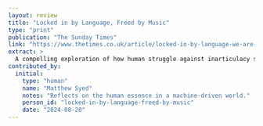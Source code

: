 ```yaml
---
layout: review
title: "Locked in by Language, Freed by Music"
type: "print"
publication: "The Sunday Times"
link: "https://www.thetimes.co.uk/article/locked-in-by-language-we-are-freed-by-music-poetry-painting-and-love-wctbn70vp"
extract: >
  A compelling exploration of how human struggle against inarticulacy shapes our identity, as seen through Lawrence's book.
contributed_by:
  initial:
    type: "human"
    name: "Matthew Syed"
    notes: "Reflects on the human essence in a machine-driven world."
    person_id: "locked-in-by-language-freed-by-music"
    date: "2024-08-20"
---
```

